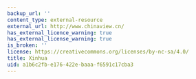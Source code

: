 ```yaml
---
backup_url: ''
content_type: external-resource
external_url: http://www.chinaview.cn/
has_external_licence_warning: true
has_external_license_warning: true
is_broken: ''
license: https://creativecommons.org/licenses/by-nc-sa/4.0/
title: Xinhua
uid: a1b6c2fb-e176-422e-baaa-f6591c17cba3
---
```

